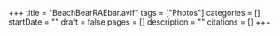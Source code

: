+++
title = "BeachBearRAEbar.avif"
tags = ["Photos"]
categories = []
startDate = ""
draft = false
pages = []
description = ""
citations = []
+++
